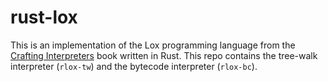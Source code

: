 # rust-lox

This is an implementation of the Lox programming language from the [Crafting
Interpreters](https://craftinginterpreters.com/contents.html) book written in Rust. This repo
contains the tree-walk interpreter (`rlox-tw`) and the bytecode interpreter (`rlox-bc`).
